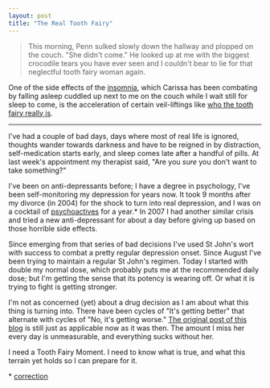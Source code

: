```yaml
---
layout: post
title: "The Real Tooth Fairy"
---
```


> This morning, Penn sulked slowly down the hallway and plopped on the couch.  "She didn't come."  He looked up at me with the biggest crocodile tears you have ever seen and I couldn't bear to lie for that neglectful tooth fairy woman again.

One of the side effects of the <a href="/2010/09/17/insomnia/">insomnia</a>, which Carissa has been combating by falling asleep cuddled up next to me on the couch while I wait still for sleep to come, is the acceleration of certain veil-liftings like <a href="http://carissabyers.blogspot.com/2010/10/lost-tooth-and-tooth-fairy/">who the tooth fairy really is</a>.

---

I've had a couple of bad days, days where most of real life is ignored, thoughts wander towards darkness and have to be reigned in by distraction, self-medication starts early, and sleep comes late after a handful of pills. At last week's appointment my therapist said, "Are you _sure_ you don't want to take something?" 

I've been on anti-depressants before; I have a degree in psychology, I've been self-monitoring my depression for years now. It took 9 months after my divorce (in 2004) for the shock to turn into real depression, and I was on a cocktail of [psychoactives](http://en.wikipedia.org/wiki/Antidepressants) for a year.\* In 2007 I had another similar crisis and tried a new anti-depressant for about a day before giving up based on those horrible side effects. 

Since emerging from that series of bad decisions I've used St John's wort with success to combat a pretty regular depression onset. Since August I've been trying to maintain a regular St John's regimen. Today I started with double my normal dose, which probably puts me at the recommended daily dose; but I'm getting the sense that its potency is wearing off. Or what it is trying to fight is getting stronger.

I'm not as concerned (yet) about a drug decision as I am about what this thing is turning into. There have been cycles of "It's getting better" that alternate with cycles of "No, it's getting worse." [The original post of this blog](/2010/09/02/in-order-to-remember-we-must-first-forget/) is still just as applicable now as it was then. The amount I miss her every day is unmeasurable, and everything sucks without her.

I need a Tooth Fairy Moment. I need to know what is true, and what this terrain yet holds so I can prepare for it.

<p class="postscript">* <a href="/2010/10/28/isolation">correction</a></p>
